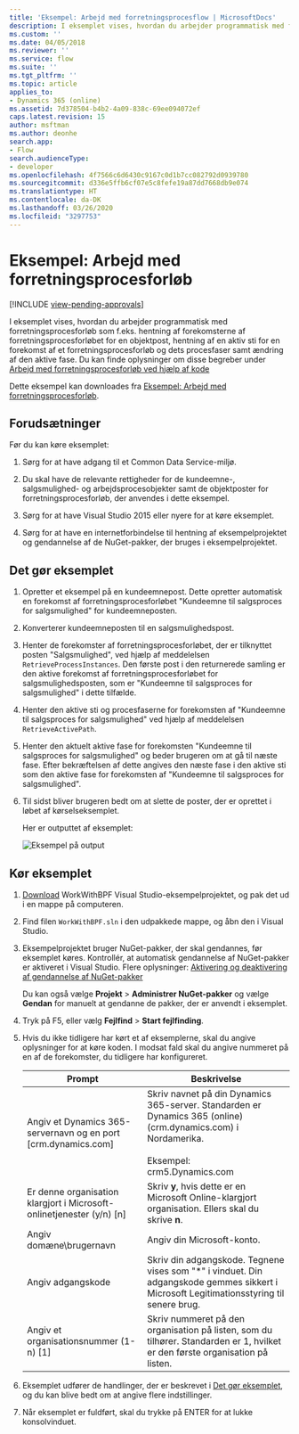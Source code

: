 ```yaml
---
title: 'Eksempel: Arbejd med forretningsprocesflow | MicrosoftDocs'
description: I eksemplet vises, hvordan du arbejder programmatisk med forretningsprocesforløb som f.eks. hentning af forekomsterne af forretningsprocesforløbet for en objektpost, hentning af en aktiv sti for en forekomst af et forretningsprocesforløb og dets procesfaser samt ændring af den aktive fase.
ms.custom: ''
ms.date: 04/05/2018
ms.reviewer: ''
ms.service: flow
ms.suite: ''
ms.tgt_pltfrm: ''
ms.topic: article
applies_to:
- Dynamics 365 (online)
ms.assetid: 7d378504-b4b2-4a09-838c-69ee094072ef
caps.latest.revision: 15
author: msftman
ms.author: deonhe
search.app:
- Flow
search.audienceType:
- developer
ms.openlocfilehash: 4f7566c6d6430c9167c0d1b7cc082792d0939780
ms.sourcegitcommit: d336e5ffb6cf07e5c8fefe19a87dd7668db9e074
ms.translationtype: HT
ms.contentlocale: da-DK
ms.lasthandoff: 03/26/2020
ms.locfileid: "3297753"
---
```

# <a name="sample-work-with-business-process-flows"></a>Eksempel: Arbejd med forretningsprocesforløb
[!INCLUDE [view-pending-approvals](../includes/cc-rebrand.md)]

I eksemplet vises, hvordan du arbejder programmatisk med forretningsprocesforløb som f.eks. hentning af forekomsterne af forretningsprocesforløbet for en objektpost, hentning af en aktiv sti for en forekomst af et forretningsprocesforløb og dets procesfaser samt ændring af den aktive fase. Du kan finde oplysninger om disse begreber under [Arbejd med forretningsprocesforløb ved hjælp af kode](business-process-flows-code.md)  

 Dette eksempel kan downloades fra [Eksempel: Arbejd med forretningsprocesforløb](https://go.microsoft.com/fwlink/p/?LinkId=846108).  

<a name="BKMK_Prerequisites"></a>   
## <a name="prerequisites"></a>Forudsætninger  
 Før du kan køre eksemplet:  

1. Sørg for at have adgang til et Common Data Service-miljø.  

2. Du skal have de relevante rettigheder for de kundeemne-, salgsmulighed- og arbejdsprocesobjekter samt de objektposter for forretningsprocesforløb, der anvendes i dette eksempel.  

3. Sørg for at have Visual Studio 2015 eller nyere for at køre eksemplet.  

4. Sørg for at have en internetforbindelse til hentning af eksempelprojektet og gendannelse af de NuGet-pakker, der bruges i eksempelprojektet.  

<a name="BKMK_WhatThisSampleDoes"></a>   
## <a name="what-this-sample-does"></a>Det gør eksemplet  

1.  Opretter et eksempel på en kundeemnepost. Dette opretter automatisk en forekomst af forretningsprocesforløbet "Kundeemne til salgsproces for salgsmulighed" for kundeemneposten.  

2.  Konverterer kundeemneposten til en salgsmulighedspost.  


4.  Henter de forekomster af forretningsprocesforløbet, der er tilknyttet posten "Salgsmulighed", ved hjælp af meddelelsen `RetrieveProcessInstances`. Den første post i den returnerede samling er den aktive forekomst af forretningsprocesforløbet for salgsmulighedsposten, som er "Kundeemne til salgsproces for salgsmulighed" i dette tilfælde.  

5.  Henter den aktive sti og procesfaserne for forekomsten af "Kundeemne til salgsproces for salgsmulighed" ved hjælp af meddelelsen `RetrieveActivePath`.  

6.  Henter den aktuelt aktive fase for forekomsten "Kundeemne til salgsproces for salgsmulighed" og beder brugeren om at gå til næste fase. Efter bekræftelsen af dette angives den næste fase i den aktive sti som den aktive fase for forekomsten af "Kundeemne til salgsproces for salgsmulighed".  

7.  Til sidst bliver brugeren bedt om at slette de poster, der er oprettet i løbet af kørselseksemplet.  

     Her er outputtet af eksemplet:  

    ![Eksempel på output](media/work-with-bpf-sample-output.png "Eksempel på output")  

<a name="BKMK_runSample"></a>   
## <a name="run-the-sample"></a>Kør eksemplet  

1. [Download](https://go.microsoft.com/fwlink/p/?LinkId=846108) WorkWithBPF Visual Studio-eksempelprojektet, og pak det ud i en mappe på computeren.  

2. Find filen `WorkWithBPF.sln` i den udpakkede mappe, og åbn den i Visual Studio.  

3. Eksempelprojektet bruger NuGet-pakker, der skal gendannes, før eksemplet køres. Kontrollér, at automatisk gendannelse af NuGet-pakker er aktiveret i Visual Studio. Flere oplysninger: [Aktivering og deaktivering af gendannelse af NuGet-pakker](https://go.microsoft.com/fwlink/?linkid=846106)  

    Du kan også vælge **Projekt** > **Administrer NuGet-pakker** og vælge **Gendan** for manuelt at gendanne de pakker, der er anvendt i eksemplet.  

4. Tryk på F5, eller vælg **Fejlfind** > **Start fejlfinding**.  

5. Hvis du ikke tidligere har kørt et af eksemplerne, skal du angive oplysninger for at køre koden. I modsat fald skal du angive nummeret på en af de forekomster, du tidligere har konfigureret.  


   |                                 Prompt                                  |                                                                                             Beskrivelse                                                                                             |
   |-------------------------------------------------------------------------|-----------------------------------------------------------------------------------------------------------------------------------------------------------------------------------------------------|
   |      Angiv et Dynamics 365-servernavn og en port [crm.dynamics.com]       | Skriv navnet på din Dynamics 365-server. Standarden er Dynamics 365 (online) (crm.dynamics.com) i Nordamerika.<br /><br /> Eksempel: <br />crm5.Dynamics.com |
   | Er denne organisation klargjort i Microsoft-onlinetjenester (y/n) [n] |                                                 Skriv **y**, hvis dette er en Microsoft Online-klargjort organisation. Ellers skal du skrive **n**.                                                  |
   |                          Angiv domæne\brugernavn                          |                                                                                    Angiv din Microsoft-konto.                                                                                     |
   |                             Angiv adgangskode                              |                      Skriv din adgangskode. Tegnene vises som "\*" i vinduet. Din adgangskode gemmes sikkert i Microsoft Legitimationsstyring til senere brug.                       |
   |                Angiv et organisationsnummer (1-n) [1]                 |                      Skriv nummeret på den organisation på listen, som du tilhører. Standarden er 1, hvilket er den første organisation på listen.                       |


6. Eksemplet udfører de handlinger, der er beskrevet i [Det gør eksemplet](#what-this-sample-does), og du kan blive bedt om at angive flere indstillinger.  

7. Når eksemplet er fuldført, skal du trykke på ENTER for at lukke konsolvinduet.  

